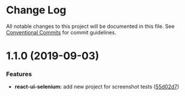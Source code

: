 # Change Log

All notable changes to this project will be documented in this file.
See [Conventional Commits](https://conventionalcommits.org) for commit guidelines.

# 1.1.0 (2019-09-03)


### Features

* **react-ui-selenium:** add new project for screenshot tests ([55d02d7](https://github.com/skbkontur/retail-ui/commit/55d02d7))
